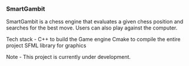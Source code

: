### SmartGambit

SmartGambit is a chess engine that evaluates a given chess position and searches for the best move. Users can also play against the computer.

Tech stack -
C++ to build the Game engine
Cmake to compile the entire project
SFML library for graphics

Note - This project is currently under development.

